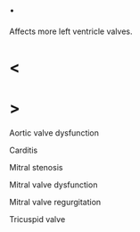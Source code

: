 # .

Affects more left ventricle valves.

# <

# >

Aortic valve dysfunction

Carditis

Mitral stenosis

Mitral valve dysfunction

Mitral valve regurgitation

Tricuspid valve
